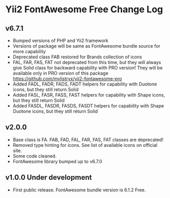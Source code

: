 Yii2 FontAwesome Free Change Log
===================


v6.7.1
------------------------
- Bumped versions of PHP and Yii2 framework
- Versions of package will be same as FontAwesome bundle source for more capability
- Deprecated class FAB restored for Brands collection of icons
- FAL, FAR, FAS, FAT not deprecated from this time, but they will always give Solid class for backward capability with PRO version! They will be available only in PRO version of this package https://github.com/mylistryx/yii2-fontawesome-pro
- Added FADL, FADR, FADS, FADT helpers for capability with Duotone icons, but they still return Solid
- Added FASL, FASR, FASS, FAST helpers for capability with Shape icons, but they still return Solid
- Added FASDL, FASDR, FASDS, FASDT helpers for capability with Shape Duotone icons, but they still return Solid


v2.0.0
------------------------
- Base class is FA. FAB, FAD, FAL, FAR, FAS, FAT classes are deprecated!
- Removed type hinting for icons. See list of available icons on official site.
- Some code cleaned.
- FontAwesome library bumped up to v6.7.0

v1.0.0 Under development
------------------------

- First public release. FontAwesome bundle version is 6.1.2 Free.
